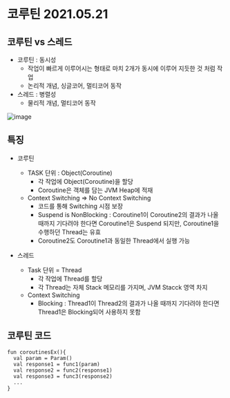 # 코루틴 2021.05.21

## 코루틴 vs 스레드
- 코루틴 : 동시성
  - 작업이 빠르게 이루어시는 형태로 마치 2개가 동시에 이루어 지듯한 것 처럼 작업
  - 논리적 개념, 싱글코어, 멀티코어 동작
- 스레드 : 병렬성
  - 물리적 개념, 멀티코어 동작


![image](https://user-images.githubusercontent.com/81352078/119115919-ac95ec80-ba62-11eb-8b49-d20a108efc87.png)

## 특징
- 코루틴
  - TASK 단위 : Object(Coroutine)
    - 각 작업에 Object(Coroutine)을 할당
    - Coroutine은 객체를 담는 JVM Heap에 적재
  - Context Switching => No Context Switching
    - 코드를 통해 Switching 시점 보장
    - Suspend is NonBlocking : Coroutine1이 Coroutine2의 결과가 나올 때까지 기다려야 한다면 Coroutine1은 Suspend 되지만, Coroutine1을 수행하던 Thread는 유효
    - Coroutine2도 Coroutine1과 동일한 Thread에서 실행 가능
 
- 스레드
  - Task 단위 = Thread
    - 각 작업에 Thread를 할당
    - 각 Thread는 자체 Stack 메모리를 가지며, JVM Stacck 영역 차지
  - Context Switching
    - Blocking : Thread1이 Thread2의 결과가 나올 때까지 기다려야 한다면 Thread1은 Blocking되어 사용하지 못함

## 코루틴 코드
```
fun coroutinesEx(){
  val param = Param()
  val response1 = func1(param)
  val response2 = func2(response1)
  val response3 = func3(response2)
  ...
}
```
